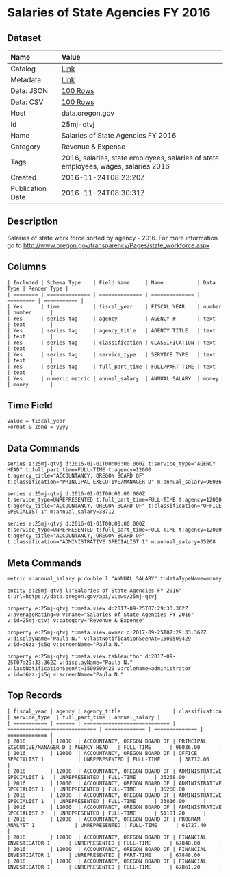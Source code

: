 # Salaries of State Agencies FY 2016

## Dataset

| Name | Value |
| :--- | :---- |
| Catalog | [Link](https://catalog.data.gov/dataset/salaries-of-state-agencies-fy-2016) |
| Metadata | [Link](https://data.oregon.gov/api/views/25mj-qtvj) |
| Data: JSON | [100 Rows](https://data.oregon.gov/api/views/25mj-qtvj/rows.json?max_rows=100) |
| Data: CSV | [100 Rows](https://data.oregon.gov/api/views/25mj-qtvj/rows.csv?max_rows=100) |
| Host | data.oregon.gov |
| Id | 25mj-qtvj |
| Name | Salaries of State Agencies FY 2016 |
| Category | Revenue & Expense |
| Tags | 2016, salaries, state employees, salaries of state employees, wages, salaries 2016 |
| Created | 2016-11-24T08:23:20Z |
| Publication Date | 2016-11-24T08:30:31Z |

## Description

Salaries of state work force sorted by agency - 2016. For more information go to http://www.oregon.gov/transparency/Pages/state_workforce.aspx

## Columns

```ls
| Included | Schema Type    | Field Name     | Name           | Data Type | Render Type |
| ======== | ============== | ============== | ============== | ========= | =========== |
| Yes      | time           | fiscal_year    | FISCAL YEAR    | number    | number      |
| Yes      | series tag     | agency         | AGENCY #       | text      | text        |
| Yes      | series tag     | agency_title   | AGENCY TITLE   | text      | text        |
| Yes      | series tag     | classification | CLASSIFICATION | text      | text        |
| Yes      | series tag     | service_type   | SERVICE TYPE   | text      | text        |
| Yes      | series tag     | full_part_time | FULL/PART TIME | text      | text        |
| Yes      | numeric metric | annual_salary  | ANNUAL SALARY  | money     | money       |
```

## Time Field

```ls
Value = fiscal_year
Format & Zone = yyyy
```

## Data Commands

```ls
series e:25mj-qtvj d:2016-01-01T00:00:00.000Z t:service_type="AGENCY HEAD" t:full_part_time=FULL-TIME t:agency=12000 t:agency_title="ACCOUNTANCY, OREGON BOARD OF" t:classification="PRINCIPAL EXECUTIVE/MANAGER D" m:annual_salary=96036

series e:25mj-qtvj d:2016-01-01T00:00:00.000Z t:service_type=UNREPRESENTED t:full_part_time=FULL-TIME t:agency=12000 t:agency_title="ACCOUNTANCY, OREGON BOARD OF" t:classification="OFFICE SPECIALIST 1" m:annual_salary=38712

series e:25mj-qtvj d:2016-01-01T00:00:00.000Z t:service_type=UNREPRESENTED t:full_part_time=FULL-TIME t:agency=12000 t:agency_title="ACCOUNTANCY, OREGON BOARD OF" t:classification="ADMINISTRATIVE SPECIALIST 1" m:annual_salary=35268
```

## Meta Commands

```ls
metric m:annual_salary p:double l:"ANNUAL SALARY" t:dataTypeName=money

entity e:25mj-qtvj l:"Salaries of State Agencies FY 2016" t:url=https://data.oregon.gov/api/views/25mj-qtvj

property e:25mj-qtvj t:meta.view d:2017-09-25T07:29:33.362Z v:averageRating=0 v:name="Salaries of State Agencies FY 2016" v:id=25mj-qtvj v:category="Revenue & Expense"

property e:25mj-qtvj t:meta.view.owner d:2017-09-25T07:29:33.362Z v:displayName="Paula N." v:lastNotificationSeenAt=1500509429 v:id=d6zz-js5q v:screenName="Paula N."

property e:25mj-qtvj t:meta.view.tableauthor d:2017-09-25T07:29:33.362Z v:displayName="Paula N." v:lastNotificationSeenAt=1500509429 v:roleName=administrator v:id=d6zz-js5q v:screenName="Paula N."
```

## Top Records

```ls
| fiscal_year | agency | agency_title                 | classification                | service_type  | full_part_time | annual_salary | 
| =========== | ====== | ============================ | ============================= | ============= | ============== | ============= | 
| 2016        | 12000  | ACCOUNTANCY, OREGON BOARD OF | PRINCIPAL EXECUTIVE/MANAGER D | AGENCY HEAD   | FULL-TIME      | 96036.00      | 
| 2016        | 12000  | ACCOUNTANCY, OREGON BOARD OF | OFFICE SPECIALIST 1           | UNREPRESENTED | FULL-TIME      | 38712.00      | 
| 2016        | 12000  | ACCOUNTANCY, OREGON BOARD OF | ADMINISTRATIVE SPECIALIST 1   | UNREPRESENTED | FULL-TIME      | 35268.00      | 
| 2016        | 12000  | ACCOUNTANCY, OREGON BOARD OF | ADMINISTRATIVE SPECIALIST 1   | UNREPRESENTED | FULL-TIME      | 35268.00      | 
| 2016        | 12000  | ACCOUNTANCY, OREGON BOARD OF | ADMINISTRATIVE SPECIALIST 1   | UNREPRESENTED | FULL-TIME      | 33816.00      | 
| 2016        | 12000  | ACCOUNTANCY, OREGON BOARD OF | ADMINISTRATIVE SPECIALIST 2   | UNREPRESENTED | FULL-TIME      | 51181.20      | 
| 2016        | 12000  | ACCOUNTANCY, OREGON BOARD OF | PROGRAM ANALYST 1             | UNREPRESENTED | FULL-TIME      | 61727.40      | 
| 2016        | 12000  | ACCOUNTANCY, OREGON BOARD OF | FINANCIAL INVESTIGATOR 1      | UNREPRESENTED | FULL-TIME      | 67848.00      | 
| 2016        | 12000  | ACCOUNTANCY, OREGON BOARD OF | FINANCIAL INVESTIGATOR 1      | UNREPRESENTED | PART-TIME      | 67848.00      | 
| 2016        | 12000  | ACCOUNTANCY, OREGON BOARD OF | FINANCIAL INVESTIGATOR 1      | UNREPRESENTED | FULL-TIME      | 67861.20      | 
```